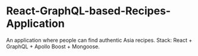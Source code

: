 # React-GraphQL-based-Recipes-Application
An application where people can find authentic Asia recipes. Stack: React + GraphQL + Apollo Boost + Mongoose.
